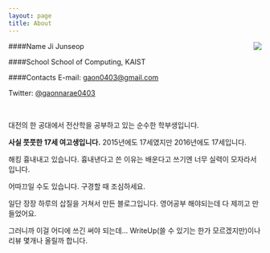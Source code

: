 ```yaml
---
layout: page
title: About
---
```


<img style="float: right;" src="https://lh3.googleusercontent.com/M43IvUf1EPiZld93KxkUq80GLz96ILWUEP_VAYLozp9bDZu9a6ifmbsV8EecJizz7lbycTWSbvuqH0mSjKgAiLeD-RhUAlEOewgdDOOL8f2Z4mbVa37nPUAUMKMddH9OXSetKAadmnj5OtWUq64tKgUOSRaW2XzRX-mypvihqwul0BNToTPZq34dTbODxdXAJzMK_StGRrsgE4bjXn05W6VlVL-JDoWQ4I5Uwb5RDjUmoO44j0-lJbqfc5C0vdNwzpM0oAkegydSqR9A4QxcoctwElRngtODRDWOOjID5QnY1XPh7NTSi-IOEFZJlC9M3tJCjqJyXXacvk8nbVxyZJ_nd-sIdLqQkOW5HlATpYYNKW8jZOT-dw4UX52rtD7QFAUayQtdS5vGC06eXQEwxUfhFqDnbw5HYoLABMZW7zmCcr8KO3blExpWwbsuWwjVkrqVcrVLYNhorfXTqPy9z321O9tq8GboS9ZlECibnL0FL5-Fzrc_2j34t4YbfjtMDr35QnYT8mrAs-6mkboPzRP0vvteUMxaqenODV9vCzbvG5tjNOPYJzwkeP7zJUu8w_g2=s150-no">

####Name
Ji Junseop

####School
School of Computing, KAIST

####Contacts
E-mail: <a href = "mailto:gaon0403@gmail.com">gaon0403@gmail.com</a>

Twitter: <a href = "https://twitter.com/gaonnarae0403">@gaonnarae0403</a>

<br clear = "left">

대전의 한 공대에서 전산학을 공부하고 있는 순수한 학부생입니다.

**사실 풋풋한 17세 여고생입니다.** 2015년에도 17세였지만 2016년에도 17세입니다.

해킹 흉내내고 있습니다. 흉내낸다고 쓴 이유는 배운다고 쓰기엔 너무 실력이 모자라서입니다.

어따끄일 수도 있습니다. 구경할 때 조심하세요.

일단 장장 하루의 삽질을 거쳐서 만든 블로그입니다. 영어공부 해야되는데 다 제끼고 만들었어요.

그러니까 이걸 어디에 쓰긴 써야 되는데... WriteUp(쓸 수 있기는 한가 모르겠지만)이나 리뷰 몇개나 올릴까 합니다.
